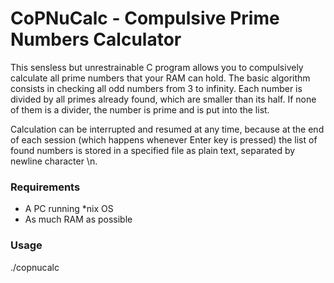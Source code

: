 # CoPNuCalc - Compulsive Prime Numbers Calculator

This sensless but unrestrainable C program allows you to compulsively calculate all prime numbers that your RAM can hold.
The basic algorithm consists in checking all odd numbers from 3 to infinity. Each number is divided by all primes already found, which are smaller than its half. If none of them is a divider, the number is prime and is put into the list.

Calculation can be interrupted and resumed at any time, because at the end of each session (which happens whenever Enter key is pressed) the list of found numbers is stored in a specified file as plain text, separated by newline character \n.

### Requirements

* A PC running *nix OS
* As much RAM as possible

### Usage

./copnucalc <filename>
